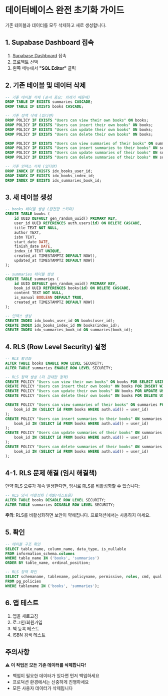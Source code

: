 # 데이터베이스 완전 초기화 가이드

기존 테이블과 데이터를 모두 삭제하고 새로 생성합니다.

## 1. Supabase Dashboard 접속
1. [Supabase Dashboard](https://supabase.com/dashboard) 접속
2. 프로젝트 선택
3. 왼쪽 메뉴에서 **"SQL Editor"** 클릭

## 2. 기존 테이블 및 데이터 삭제

```sql
-- 기존 테이블 삭제 (순서 중요: 외래키 때문에)
DROP TABLE IF EXISTS summaries CASCADE;
DROP TABLE IF EXISTS books CASCADE;

-- 기존 정책 삭제 (있다면)
DROP POLICY IF EXISTS "Users can view their own books" ON books;
DROP POLICY IF EXISTS "Users can insert their own books" ON books;
DROP POLICY IF EXISTS "Users can update their own books" ON books;
DROP POLICY IF EXISTS "Users can delete their own books" ON books;

DROP POLICY IF EXISTS "Users can view summaries of their books" ON summaries;
DROP POLICY IF EXISTS "Users can insert summaries to their books" ON summaries;
DROP POLICY IF EXISTS "Users can update summaries of their books" ON summaries;
DROP POLICY IF EXISTS "Users can delete summaries of their books" ON summaries;

-- 기존 인덱스 삭제 (있다면)
DROP INDEX IF EXISTS idx_books_user_id;
DROP INDEX IF EXISTS idx_books_index_id;
DROP INDEX IF EXISTS idx_summaries_book_id;
```

## 3. 새 테이블 생성

```sql
-- books 테이블 생성 (완전한 스키마)
CREATE TABLE books (
    id UUID DEFAULT gen_random_uuid() PRIMARY KEY,
    user_id UUID REFERENCES auth.users(id) ON DELETE CASCADE,
    title TEXT NOT NULL,
    author TEXT,
    isbn TEXT,
    start_date DATE,
    finish_date DATE,
    index_id TEXT UNIQUE,
    created_at TIMESTAMPTZ DEFAULT NOW(),
    updated_at TIMESTAMPTZ DEFAULT NOW()
);

-- summaries 테이블 생성
CREATE TABLE summaries (
    id UUID DEFAULT gen_random_uuid() PRIMARY KEY,
    book_id UUID REFERENCES books(id) ON DELETE CASCADE,
    content TEXT NOT NULL,
    is_manual BOOLEAN DEFAULT TRUE,
    created_at TIMESTAMPTZ DEFAULT NOW()
);

-- 인덱스 생성
CREATE INDEX idx_books_user_id ON books(user_id);
CREATE INDEX idx_books_index_id ON books(index_id);
CREATE INDEX idx_summaries_book_id ON summaries(book_id);
```

## 4. RLS (Row Level Security) 설정

```sql
-- RLS 활성화
ALTER TABLE books ENABLE ROW LEVEL SECURITY;
ALTER TABLE summaries ENABLE ROW LEVEL SECURITY;

-- RLS 정책 생성 (더 관대한 정책)
CREATE POLICY "Users can view their own books" ON books FOR SELECT USING (auth.uid() = user_id);
CREATE POLICY "Users can insert their own books" ON books FOR INSERT WITH CHECK (auth.uid() = user_id);
CREATE POLICY "Users can update their own books" ON books FOR UPDATE USING (auth.uid() = user_id);
CREATE POLICY "Users can delete their own books" ON books FOR DELETE USING (auth.uid() = user_id);

CREATE POLICY "Users can view summaries of their books" ON summaries FOR SELECT USING (
    book_id IN (SELECT id FROM books WHERE auth.uid() = user_id)
);
CREATE POLICY "Users can insert summaries to their books" ON summaries FOR INSERT WITH CHECK (
    book_id IN (SELECT id FROM books WHERE auth.uid() = user_id)
);
CREATE POLICY "Users can update summaries of their books" ON summaries FOR UPDATE USING (
    book_id IN (SELECT id FROM books WHERE auth.uid() = user_id)
);
CREATE POLICY "Users can delete summaries of their books" ON summaries FOR DELETE USING (
    book_id IN (SELECT id FROM books WHERE auth.uid() = user_id)
);
```

## 4-1. RLS 문제 해결 (임시 해결책)

만약 RLS 오류가 계속 발생한다면, 임시로 RLS를 비활성화할 수 있습니다:

```sql
-- RLS 임시 비활성화 (개발/테스트용)
ALTER TABLE books DISABLE ROW LEVEL SECURITY;
ALTER TABLE summaries DISABLE ROW LEVEL SECURITY;
```

**주의**: RLS를 비활성화하면 보안이 약해집니다. 프로덕션에서는 사용하지 마세요.

## 5. 확인

```sql
-- 테이블 구조 확인
SELECT table_name, column_name, data_type, is_nullable
FROM information_schema.columns 
WHERE table_name IN ('books', 'summaries')
ORDER BY table_name, ordinal_position;

-- RLS 정책 확인
SELECT schemaname, tablename, policyname, permissive, roles, cmd, qual
FROM pg_policies 
WHERE tablename IN ('books', 'summaries');
```

## 6. 앱 테스트

1. 앱을 새로고침
2. 로그인/회원가입
3. 책 등록 테스트
4. ISBN 검색 테스트

## 주의사항

⚠️ **이 작업은 모든 기존 데이터를 삭제합니다!**
- 백업이 필요한 데이터가 있다면 먼저 백업하세요
- 프로덕션 환경에서는 신중하게 진행하세요
- 모든 사용자 데이터가 삭제됩니다
